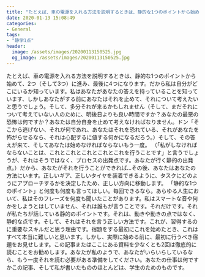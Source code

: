 ```yaml
---
title: "たとえば、車の電源を入れる方法を説明するときは、静的な1つのポイントから始めて、2つ（そして3つ）に進み、最後に4つになります。"
date: 2020-01-13 15:08:49
categories:
- General
tags:
- "静学1点"
header:
  image: /assets/images/20200113150525.jpg
  og_image: /assets/images/20200113150525.jpg
---
```


たとえば、車の電源を入れる方法を説明するときは、静的な1つのポイントから始めて、2つ（そして3つ）に進み、最後に4つになります。だから私は自分がどこにいるか知っています。私はあなたがあなたの答えを持っていることを知っています、しかしあなたがする前にあなたはそれを止めて、それについて考えたいと思うでしょう。そして、多分それが来るかもしれません（そして、まだそれについて考えていない人のために、明後日よりも良い時間ですか？あなたの最悪の恐怖は何ですか？あなたは自分自身を止めて考えなければなりません。ドン「そこから逃げない、それが何であれ、あなたはそれを恐れている、それがあなたを怖がらせるなら、それは心配するに値する何かになるだろう。）そして、その答えが来て、そしてあなたは始めなければならないもう一度。 （「私がしなければならないことは、これとこれとこれとこれとこれを行うことです」と言うでしょうが、それはそうではなく、プロセスの出発点です。あなたが行く静的の出発点。）だから、あなたがそれを行うことができれば...その後、あなたはあなたの方法にいます。正しいギア、正しいタイヤを装着できるように、タスクにどのようにアプローチするかを決定したため、正しい方向に移動します。 「静的な1つのポイント」と何度も何度も言ってほしい。毎回できるなら。あらゆる人生において、私はそのフレーズを何度も聞いたことがあります。私はスマートな音や何かをしようとはしていません、それは誰もが言うことです。それだけです。それが私たちが話している静的のポイントです。それは、動きや動きの点ではなく、静的な点です。そして、それはそれを言う正しい方法です。これが、習得するのに重要なスキルだと思う理由です。宿題をする最初にこれを始めたとき、これはすべて本当に難しいと思います。しかし、実際に始める前に、最初に行うべき宿題をお見せします。この記事またはここにある資料を少なくとも2回は徹底的に読むことをお勧めします。あなたが私のようで、あなたがいらいらしているなら、もう一度それを読む必要がある準備をしてください。あなたの仕事は何ですかこの記事、そして私が書いたもののほとんどは、学生のためのものです。
